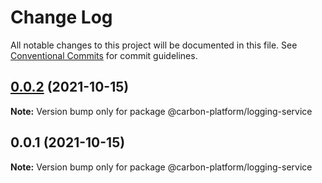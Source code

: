 # Change Log

All notable changes to this project will be documented in this file.
See [Conventional Commits](https://conventionalcommits.org) for commit guidelines.

## [0.0.2](https://github.com/carbon-design-system/carbon-platform/compare/@carbon-platform/logging-service@0.0.1...@carbon-platform/logging-service@0.0.2) (2021-10-15)

**Note:** Version bump only for package @carbon-platform/logging-service





## 0.0.1 (2021-10-15)

**Note:** Version bump only for package @carbon-platform/logging-service
